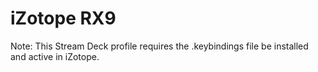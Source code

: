 # iZotope RX9

Note: This Stream Deck profile requires the .keybindings file be installed and active in iZotope.

